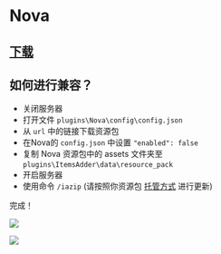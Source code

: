 # Nova

## [下载](https://www.spigotmc.org/resources/nova-%E2%9C%A8-custom-blocks-%E2%9C%85-items-%E2%9C%85-guis-%E2%9C%85-modpack-like-fully-configurable.93648/)

## 如何进行兼容？


* 关闭服务器
* 打开文件 `plugins\Nova\config\config.json`
* 从 `url` 中的链接下载资源包
* 在Nova的 `config.json` 中设置 `"enabled": false` 
* 复制 Nova 资源包中的 assets 文件夹至 `plugins\ItemsAdder\data\resource_pack`
* 开启服务器
* 使用命令 `/iazip` (请按照你资源包 [托管方式](../../plugin-usage/resourcepack-hosting/) 进行更新)

完成！

![](<../../.gitbook/assets/immagine (121).png>)

![](<../../.gitbook/assets/immagine (122).png>)
